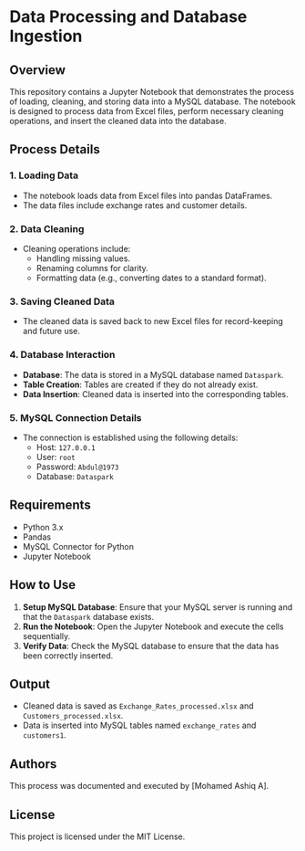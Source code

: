 
# Data Processing and Database Ingestion

## Overview
This repository contains a Jupyter Notebook that demonstrates the process of loading, cleaning, and storing data into a MySQL database. The notebook is designed to process data from Excel files, perform necessary cleaning operations, and insert the cleaned data into the database.

## Process Details

### 1. Loading Data
- The notebook loads data from Excel files into pandas DataFrames.
- The data files include exchange rates and customer details.

### 2. Data Cleaning
- Cleaning operations include:
  - Handling missing values.
  - Renaming columns for clarity.
  - Formatting data (e.g., converting dates to a standard format).

### 3. Saving Cleaned Data
- The cleaned data is saved back to new Excel files for record-keeping and future use.

### 4. Database Interaction
- **Database**: The data is stored in a MySQL database named `Dataspark`.
- **Table Creation**: Tables are created if they do not already exist.
- **Data Insertion**: Cleaned data is inserted into the corresponding tables.

### 5. MySQL Connection Details
- The connection is established using the following details:
  - Host: `127.0.0.1`
  - User: `root`
  - Password: `Abdul@1973`
  - Database: `Dataspark`

## Requirements
- Python 3.x
- Pandas
- MySQL Connector for Python
- Jupyter Notebook

## How to Use
1. **Setup MySQL Database**: Ensure that your MySQL server is running and that the `Dataspark` database exists.
2. **Run the Notebook**: Open the Jupyter Notebook and execute the cells sequentially.
3. **Verify Data**: Check the MySQL database to ensure that the data has been correctly inserted.

## Output
- Cleaned data is saved as `Exchange_Rates_processed.xlsx` and `Customers_processed.xlsx`.
- Data is inserted into MySQL tables named `exchange_rates` and `customers1`.

## Authors
This process was documented and executed by [Mohamed Ashiq A].

## License
This project is licensed under the MIT License.
